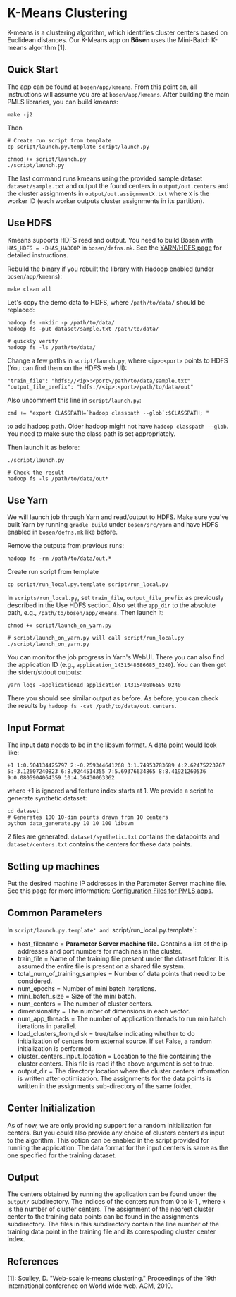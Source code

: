 # K-Means Clustering
K-means is a clustering algorithm, which identifies cluster centers based on Euclidean distances. Our K-Means app on **Bösen** uses the Mini-Batch K-means algorithm [1].

## Quick Start
The app can be found at `bosen/app/kmeans`. From this point on, all instructions will assume you are at `bosen/app/kmeans`. After building the main PMLS libraries, you can build kmeans:

```
make -j2
```

Then

```
# Create run script from template
cp script/launch.py.template script/launch.py

chmod +x script/launch.py
./script/launch.py
```

The last command runs kmeans using the provided sample dataset `dataset/sample.txt` and output the found centers in `output/out.centers` and the cluster assignments in `output/out.assignmentX.txt` where `X` is the worker ID (each worker outputs cluster assignments in its partition).

## Use HDFS

Kmeans supports HDFS read and output. You need to build Bösen with `HAS_HDFS = -DHAS_HADOOP` in `bosen/defns.mk`. See the [YARN/HDFS page](yarn-hdfs.md) for detailed instructions.

Rebuild the binary if you rebuilt the library with Hadoop enabled (under `bosen/app/kmeans`):

```
make clean all
```

Let's copy the demo data to HDFS, where `/path/to/data/` should be replaced:

```
hadoop fs -mkdir -p /path/to/data/
hadoop fs -put dataset/sample.txt /path/to/data/

# quickly verify
hadoop fs -ls /path/to/data/
```

Change a few paths in `script/launch.py`, where `<ip>:<port>` points to HDFS (You can find them on the HDFS web UI):

```
"train_file": "hdfs://<ip>:<port>/path/to/data/sample.txt"
"output_file_prefix": "hdfs://<ip>:<port>/path/to/data/out"
```

Also uncomment this line in `script/launch.py`:

```
cmd += "export CLASSPATH=`hadoop classpath --glob`:$CLASSPATH; "
```

to add hadoop path. Older hadoop might not have `hadoop classpath --glob`. You need to make sure the class path is set appropriately.

Then launch it as before:

```
./script/launch.py

# Check the result
hadoop fs -ls /path/to/data/out*
```

## Use Yarn

We will launch job through Yarn and read/output to HDFS. Make sure you've built Yarn by running `gradle build` under `bosen/src/yarn` and have HDFS enabled in `bosen/defns.mk` like before.

Remove the outputs from previous runs:

```
hadoop fs -rm /path/to/data/out.*
```

Create run script from template

```
cp script/run_local.py.template script/run_local.py
```

In `scripts/run_local.py`, set `train_file`, `output_file_prefix` as previously described in the Use HDFS section. Also set the `app_dir` to the absolute path, e.g., `/path/to/bosen/app/kmeans`. Then launch it:

```
chmod +x script/launch_on_yarn.py

# script/launch_on_yarn.py will call script/run_local.py
./script/launch_on_yarn.py
```

You can monitor the job progress in Yarn's WebUI. There you can also find the application ID (e.g., `application_1431548686685_0240`). You can then get the stderr/stdout outputs:

```
yarn logs -applicationId application_1431548686685_0240
```

There you should see similar output as before. As before, you can check the results by `hadoop fs -cat /path/to/data/out.centers`.

## Input Format
The input data needs to be in the libsvm format. A data point would look like:

```
+1 1:0.504134425797 2:-0.259344641268 3:1.74953783689 4:2.62475223767 5:-3.12607240823 6:8.9244514355 7:5.69376634865 8:8.41921260536 9:0.0805904064359 10:4.36430063362
``` 

where +1 is ignored and feature index starts at 1. We provide a script to generate synthetic dataset:

```
cd dataset
# Generates 100 10-dim points drawn from 10 centers
python data_generate.py 10 10 100 libsvm
```


2 files are generated. `dataset/synthetic.txt` contains the datapoints and `dataset/centers.txt` contains the centers for these data points.


## Setting up machines
Put the desired machine IP addresses in the Parameter Server machine file. See this page for more information: [Configuration Files for PMLS apps](configuration.md).

## Common Parameters
In `script/launch.py.template' and `script/run_local.py.template`:

* host_filename = **Parameter Server machine file.** Contains a list of the ip addresses and port numbers for machines in the cluster.
* train_file = Name of the training file present under the dataset folder. It is assumed the entire file is present on a shared file system.
* total_num_of_training_samples = Number of data points that need to be considered.
* num_epochs = Number of mini batch Iterations.
* mini_batch_size = Size of the mini batch.
* num_centers = The number of cluster centers.
* dimensionality = The number of dimensions in each vector.
* num_app_threads = The number of application threads to run minibatch iterations in parallel.
* load_clusters_from_disk = true/talse indicating whether to do initialization of centers from external source. If set False, a random initialization is performed.
* cluster_centers_input_location = Location to the file containing the cluster centers. This file is read if the above argument is set to true.
* output_dir = The directory location where the cluster centers information is written after optimization. The assignments for the data points is written in the assignments sub-directory of the same folder.

## Center Initialization
As of now, we are only providing support for a random initialization for centers. But you could also provide any choice of clusters centers as input to the algorithm. This option can be enabled in the script provided for running the application. The data format for the input centers is same as the one specified for the training dataset. 

## Output
The centers obtained by running the application can be found under the `output/` subdirectory. The indices of the centers run from 0 to k-1 , where k is the number of cluster centers. 
The assignment of the nearest cluster center to the training data points can be found in the assignments  subdirectory. The files in this subdirectory contain the line number of the training data point in the training file and its correspoding cluster center index.


## References
[1]: Sculley, D. "Web-scale k-means clustering." Proceedings of the 19th international conference on World wide web. ACM, 2010.




